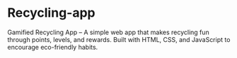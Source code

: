 # Recycling-app
Gamified Recycling App – A simple web app that makes recycling fun through points, levels, and rewards. Built with HTML, CSS, and JavaScript to encourage eco-friendly habits.
